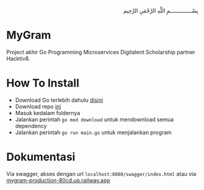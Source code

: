 <p align="right">
بِسْــــــــــــــمِ اللَّهِ الرَّحْمَنِ الرَّحِيم 
</p>

# MyGram
Project akhir Go Programming Microservices Digitalent Scholarship partner Hacktiv8.

# How To Install
- Download Go terlebih dahulu [disini](https://golang.org/dl/)
- Download repo [ini](https://github.com/afrizal423/mygram/archive/master.zip)
- Masuk kedalam foldernya
- Jalankan perintah ```go mod download``` untuk mendownload semua dependency
- Jalankan perintah ```go run main.go``` untuk menjalankan program

# Dokumentasi
Via swagger, akses dengan url ```localhost:8080/swagger/index.html``` atau via [mygram-production-80cd.up.railway.app](https://mygram-production-80cd.up.railway.app/swagger/index.html)